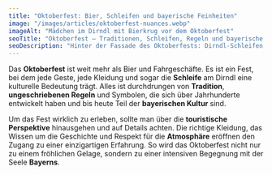 ```yaml
---
title: "Oktoberfest: Bier, Schleifen und bayerische Feinheiten"
image: "/images/articles/oktoberfest-nuances.webp"
imageAlt: "Mädchen im Dirndl mit Bierkrug vor dem Oktoberfest"
seoTitle: "Oktoberfest — Traditionen, Schleifen, Regeln und bayerische Feinheiten"
seoDescription: "Hinter der Fassade des Oktoberfests: Dirndl-Schleifen, Oide Wiesn, Festzelte und ungeschriebene Regeln in München."
---
```


Das **Oktoberfest** ist weit mehr als Bier und Fahrgeschäfte. Es ist ein Fest, bei dem jede Geste, jede Kleidung und sogar die **Schleife** am Dirndl eine kulturelle Bedeutung trägt. Alles ist durchdrungen von **Tradition**, **ungeschriebenen Regeln** und Symbolen, die sich über Jahrhunderte entwickelt haben und bis heute Teil der **bayerischen Kultur** sind.  

Um das Fest wirklich zu erleben, sollte man über die **touristische Perspektive** hinausgehen und auf Details achten. Die richtige Kleidung, das Wissen um die Geschichte und Respekt für die **Atmosphäre** eröffnen den Zugang zu einer einzigartigen Erfahrung. So wird das Oktoberfest nicht nur zu einem fröhlichen Gelage, sondern zu einer intensiven Begegnung mit der Seele **Bayerns**.